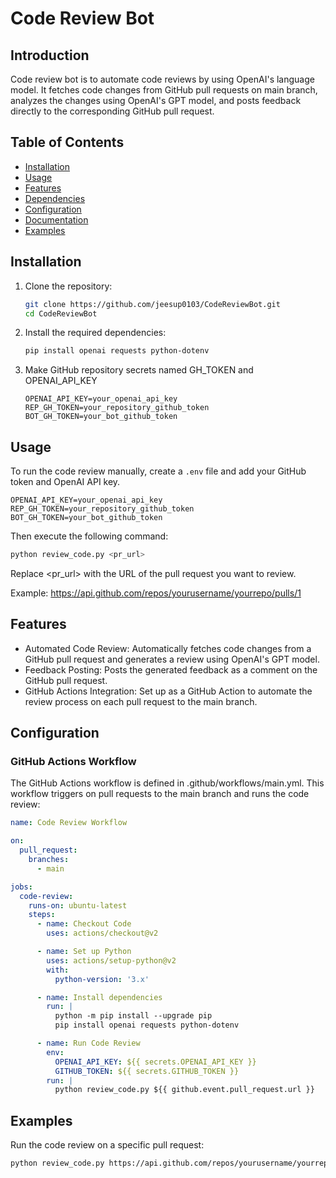 # Code Review Bot

## Introduction
Code review bot is to automate code reviews by using OpenAI's language model. It fetches code changes from GitHub pull requests on main branch, analyzes the changes using OpenAI's GPT model, and posts feedback directly to the corresponding GitHub pull request.

## Table of Contents
- [Installation](#installation)
- [Usage](#usage)
- [Features](#features)
- [Dependencies](#dependencies)
- [Configuration](#configuration)
- [Documentation](#documentation)
- [Examples](#examples)

## Installation
1. Clone the repository:
    ```sh
    git clone https://github.com/jeesup0103/CodeReviewBot.git
    cd CodeReviewBot

    ```

2. Install the required dependencies:
    ```sh
    pip install openai requests python-dotenv
    ```

3. Make GitHub repository secrets named GH_TOKEN and OPENAI_API_KEY
    ```env
    OPENAI_API_KEY=your_openai_api_key
    REP_GH_TOKEN=your_repository_github_token
    BOT_GH_TOKEN=your_bot_github_token
    ```

## Usage
    
To run the code review manually, create a `.env` file and add your GitHub token and OpenAI API key.

```env
OPENAI_API_KEY=your_openai_api_key
REP_GH_TOKEN=your_repository_github_token
BOT_GH_TOKEN=your_bot_github_token
```
    
Then execute the following command:
```sh
python review_code.py <pr_url>
```
Replace <pr_url> with the URL of the pull request you want to review.

Example: https://api.github.com/repos/yourusername/yourrepo/pulls/1


## Features
- Automated Code Review: Automatically fetches code changes from a GitHub pull request and generates a review using OpenAI's GPT model.
- Feedback Posting: Posts the generated feedback as a comment on the GitHub pull request.
- GitHub Actions Integration: Set up as a GitHub Action to automate the review process on each pull request to the main branch.
## Configuration
### GitHub Actions Workflow
The GitHub Actions workflow is defined in .github/workflows/main.yml. This workflow triggers on pull requests to the main branch and runs the code review:
```yaml
name: Code Review Workflow

on:
  pull_request:
    branches:
      - main

jobs:
  code-review:
    runs-on: ubuntu-latest
    steps:
      - name: Checkout Code
        uses: actions/checkout@v2

      - name: Set up Python
        uses: actions/setup-python@v2
        with:
          python-version: '3.x'

      - name: Install dependencies
        run: |
          python -m pip install --upgrade pip
          pip install openai requests python-dotenv

      - name: Run Code Review
        env:
          OPENAI_API_KEY: ${{ secrets.OPENAI_API_KEY }}
          GITHUB_TOKEN: ${{ secrets.GITHUB_TOKEN }}
        run: |
          python review_code.py ${{ github.event.pull_request.url }}
```

## Examples
Run the code review on a specific pull request:

```sh
python review_code.py https://api.github.com/repos/yourusername/yourrepo/pulls/1
